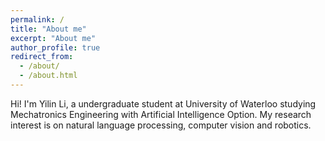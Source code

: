 ```yaml
---
permalink: /
title: "About me"
excerpt: "About me"
author_profile: true
redirect_from: 
  - /about/
  - /about.html
---
```


Hi! I'm Yilin Li, a undergraduate student at University of Waterloo studying Mechatronics Engineering with Artificial Intelligence Option. My research interest is on natural language processing, computer vision and robotics.
